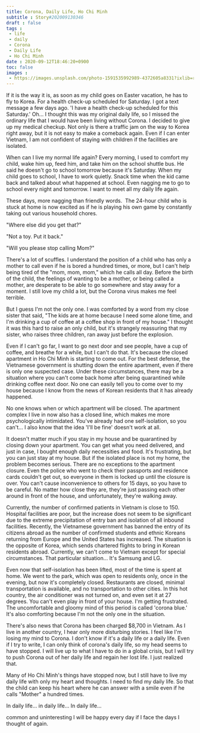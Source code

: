 ```yaml
---
title: Corona, Daily Life, Ho Chi Minh
subtitle : Story#202009130346
draft : false
tags :
 - life
 - daily
 - Corona
 - Daily Life
 - Ho Chi Minh
date : 2020-09-12T18:46:20+0900
toc: false
images : 
 - https://images.unsplash.com/photo-1591535992989-4372605a8331?ixlib=rb-1.2.1&q=80&fm=jpg&crop=entropy&cs=tinysrgb&w=1080&fit=max&ixid=eyJhcHBfaWQiOjE1NTU0OX0
---
```


If it is the way it is, as soon as my child goes on Easter vacation, he has to fly to Korea. For a health check-up scheduled for Saturday. I got a text message a few days ago. 'I have a health check-up scheduled for this Saturday.' Oh... I thought this was my original daily life, so I missed the ordinary life that I would have been living without Corona. I decided to give up my medical checkup. Not only is there a traffic jam on the way to Korea right away, but it is not easy to make a comeback again. Even if I can enter Vietnam, I am not confident of staying with children if the facilities are isolated.  

When can I live my normal life again? Every morning, I used to comfort my child, wake him up, feed him, and take him on the school shuttle bus. He said he doesn't go to school tomorrow because it's Saturday. When my child goes to school, I have to work quietly. Snack time when the kid came back and talked about what happened at school. Even nagging me to go to school every night and tomorrow. I want to meet all my daily life again.  

These days, more nagging than friendly words.  The 24-hour child who is stuck at home is now excited as if he is playing his own game by constantly taking out various household chores.  

"Where else did you get that?"  

"Not a toy. Put it back."  

"Will you please stop calling Mom?"  

There's a lot of scuffles. I understand the position of a child who has only a mother to call even if he is bored a hundred times, or more, but I can't help being tired of the "mom, mom, mom," which he calls all day. Before the birth of the child, the feelings of wanting to be a mother, or being called a mother, are desperate to be able to go somewhere and stay away for a moment. I still love my child a lot, but the Corona virus makes me feel terrible.  

But I guess I'm not the only one. I was comforted by a word from my close sister that said, "The kids are at home because I need some alone time, and I'm drinking a cup of coffee at a coffee shop in front of my house." I thought it was this hard to raise an only child, but it's strangely reassuring that my sister, who raises three children, ran away just before the explosion.  

Even if I can't go far, I want to go next door and see people, have a cup of coffee, and breathe for a while, but I can't do that. It's because the closed apartment in Ho Chi Minh is starting to come out. For the best defense, the Vietnamese government is shutting down the entire apartment, even if there is only one suspected case. Under these circumstances, there may be a situation where you can't come back home after being quarantined while drinking coffee next door. No one can easily tell you to come over to my house because I know from the news of Korean residents that it has already happened.  

No one knows when or which apartment will be closed. The apartment complex I live in now also has a closed line, which makes me more psychologically intimidated. You've already had one self-isolation, so you can't... I also know that the idea 'I'll be fine' doesn't work at all.  

It doesn't matter much if you stay in my house and be quarantined by closing down your apartment. You can get what you need delivered, and just in case, I bought enough daily necessities and food. It's frustrating, but you can just stay at my house. But if the isolated place is not my home, the problem becomes serious. There are no exceptions to the apartment closure. Even the police who went to check their passports and residence cards couldn't get out, so everyone in them is locked up until the closure is over. You can't cause inconvenience to others for 15 days, so you have to be careful. No matter how close they are, they're just passing each other around in front of the house, and unfortunately, they're walking away.  

Currently, the number of confirmed patients in Vietnam is close to 150. Hospital facilities are poor, but the increase does not seem to be significant due to the extreme precipitation of entry ban and isolation of all inbound facilities. Recently, the Vietnamese government has banned the entry of its citizens abroad as the number of confirmed students and ethnic Koreans returning from Europe and the United States has increased. The situation is the opposite of Korea, which sends chartered flights to bring in Korean residents abroad. Currently, we can't come to Vietnam except for special circumstances. That particular situation... It's Samsung and LG.  

Even now that self-isolation has been lifted, most of the time is spent at home. We went to the park, which was open to residents only, once in the evening, but now it's completely closed. Restaurants are closed, minimal transportation is available, and no transportation to other cities. In this hot country, the air conditioner was not turned on, and even set it at 27 degrees. You can't even play in front of your house. I'm getting frustrated. The uncomfortable and gloomy mind of this period is called 'corona blue.' It's also comforting because I'm not the only one in the situation.  

There's also news that Corona has been charged $8,700 in Vietnam. As I live in another country, I hear only more disturbing stories. I feel like I'm losing my mind to Corona. I don't know if it's a daily life or a daily life. Even if I try to write, I can only think of corona's daily life, so my head seems to have stopped. I will live up to what I have to do in a global crisis, but I will try to push Corona out of her daily life and regain her lost life. I just realized that.  

Many of Ho Chi Minh's things have stopped now, but I still have to live my daily life with only my heart and thoughts. I need to find my daily life. So that the child can keep his heart where he can answer with a smile even if he calls "Mother" a hundred times.  

In daily life... in daily life... In daily life...  

common and uninteresting I will be happy every day if I face the days I thought of again.  

